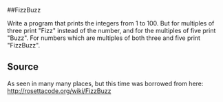##FizzBuzz

Write a program that prints the integers from 1 to 100.
But for multiples of three print "Fizz" instead of the number, and for the multiples of five print "Buzz".
For numbers which are multiples of both three and five print "FizzBuzz".

## Source
As seen in many many places, but this time was borrowed from here: http://rosettacode.org/wiki/FizzBuzz
